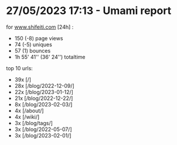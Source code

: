# 27/05/2023 17:13 - Umami report
for www.shifeiti.com [24h] :

 - 150 (-8) page views
 - 74 (-5) uniques
 - 57 (1) bounces
 - 1h 55' 41'' (36' 24'') totaltime


top 10 urls:
 - 39x [/]
 - 28x [/blog/2022-12-09/]
 - 22x [/blog/2023-01-12/]
 - 21x [/blog/2022-12-22/]
 - 8x [/blog/2023-02-03/]
 - 4x [/about/]
 - 4x [/wiki/]
 - 3x [/blog/tags/]
 - 3x [/blog/2022-05-07/]
 - 3x [/blog/2023-02-01/]


